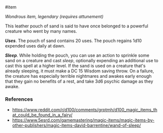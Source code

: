 #item 

*Wondrous item, legendary (requires attunement)*

This leather pouch of sand is said to have once belonged to a powerful creature who went by many names.

***Uses***. The pouch of sand contains 20 uses. The pouch regains 1d10 expended uses daily at dawn.

***Sleep***. While holding the pouch, you can use an action to sprinkle some sand on a creature and cast *sleep*, optionally expending an additional use to cast this spell at a higher level.
If the sand is used on a creature that's already sleeping, it must make a DC 15 Wisdom saving throw. On a failure, the creature has especially terrible nightmares and awakes early enough that they gain no benefits of a rest, and take 3d6 psychic damage as they awake.

### References

* https://www.reddit.com/r/d100/comments/grptmh/d100_magic_items_that_could_be_found_in_a_fairy/
* https://www.5esrd.com/gamemastering/magic-items/magic-items-by-other-publishers/magic-items-david-barrentine/wand-of-sleep/
